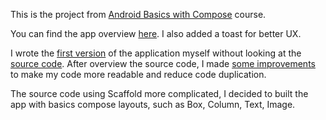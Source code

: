 This is the project
from [Android Basics with Compose](https://developer.android.com/courses/android-basics-compose/course)
course.

You can find the app
overview [here](https://developer.android.com/codelabs/basic-android-kotlin-compose-button-click-practice-problem?continue=https%3A%2F%2Fdeveloper.android.com%2Fcourses%2Fpathways%2Fandroid-basics-compose-unit-2-pathway-2%23codelab-https%3A%2F%2Fdeveloper.android.com%2Fcodelabs%2Fbasic-android-kotlin-compose-button-click-practice-problem#1).
I also added a toast for better UX.

I wrote
the [first version](https://github.com/lesyuk/LemonadeApp/commit/bb61c7c0a5f95759e0afd8d1bc05951b81bb1c9e#diff-92c27989d51fc680b56786ab9da7ed740ec6cf6938c9da99cd0b8abcbddd6c83)
of the application myself without looking at
the [source code](https://github.com/google-developer-training/basic-android-kotlin-compose-training-lemonade/blob/main/app/src/main/java/com/example/lemonade/MainActivity.kt).
After overview the source code, I
made [some improvements](https://github.com/lesyuk/LemonadeApp/blob/test/app/src/main/java/com/example/lemonade/MainActivity.kt)
to make my code more readable and reduce code duplication.

The source code using Scaffold more complicated, I decided to built the app with basics compose
layouts, such as Box, Column, Text, Image.